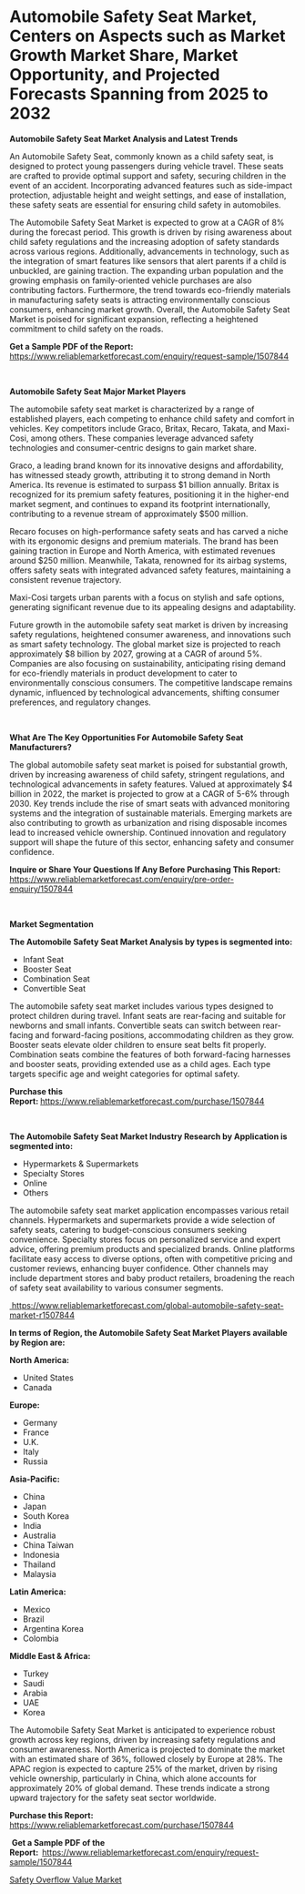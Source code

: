 <p><h1>Automobile Safety Seat Market, Centers on Aspects such as Market Growth Market Share, Market Opportunity, and Projected Forecasts Spanning from 2025 to 2032</h1></p><p><strong>Automobile Safety Seat Market Analysis and Latest Trends</strong></p>
<p><p>An Automobile Safety Seat, commonly known as a child safety seat, is designed to protect young passengers during vehicle travel. These seats are crafted to provide optimal support and safety, securing children in the event of an accident. Incorporating advanced features such as side-impact protection, adjustable height and weight settings, and ease of installation, these safety seats are essential for ensuring child safety in automobiles.</p><p>The Automobile Safety Seat Market is expected to grow at a CAGR of 8% during the forecast period. This growth is driven by rising awareness about child safety regulations and the increasing adoption of safety standards across various regions. Additionally, advancements in technology, such as the integration of smart features like sensors that alert parents if a child is unbuckled, are gaining traction. The expanding urban population and the growing emphasis on family-oriented vehicle purchases are also contributing factors. Furthermore, the trend towards eco-friendly materials in manufacturing safety seats is attracting environmentally conscious consumers, enhancing market growth. Overall, the Automobile Safety Seat Market is poised for significant expansion, reflecting a heightened commitment to child safety on the roads.</p></p>
<p><strong>Get a Sample PDF of the Report:&nbsp;</strong> <a href="https://www.reliablemarketforecast.com/enquiry/request-sample/1507844?utm_campaign=3089&utm_medium=2&utm_source=Github&utm_content=ia&utm_term=23032025&utm_id=automobile-safety-seat">https://www.reliablemarketforecast.com/enquiry/request-sample/1507844</a></p>
<p>&nbsp;</p>
<p><strong>Automobile Safety Seat Major Market Players</strong></p>
<p><p>The automobile safety seat market is characterized by a range of established players, each competing to enhance child safety and comfort in vehicles. Key competitors include Graco, Britax, Recaro, Takata, and Maxi-Cosi, among others. These companies leverage advanced safety technologies and consumer-centric designs to gain market share.</p><p>Graco, a leading brand known for its innovative designs and affordability, has witnessed steady growth, attributing it to strong demand in North America. Its revenue is estimated to surpass $1 billion annually. Britax is recognized for its premium safety features, positioning it in the higher-end market segment, and continues to expand its footprint internationally, contributing to a revenue stream of approximately $500 million.</p><p>Recaro focuses on high-performance safety seats and has carved a niche with its ergonomic designs and premium materials. The brand has been gaining traction in Europe and North America, with estimated revenues around $250 million. Meanwhile, Takata, renowned for its airbag systems, offers safety seats with integrated advanced safety features, maintaining a consistent revenue trajectory.</p><p>Maxi-Cosi targets urban parents with a focus on stylish and safe options, generating significant revenue due to its appealing designs and adaptability.</p><p>Future growth in the automobile safety seat market is driven by increasing safety regulations, heightened consumer awareness, and innovations such as smart safety technology. The global market size is projected to reach approximately $8 billion by 2027, growing at a CAGR of around 5%. Companies are also focusing on sustainability, anticipating rising demand for eco-friendly materials in product development to cater to environmentally conscious consumers. The competitive landscape remains dynamic, influenced by technological advancements, shifting consumer preferences, and regulatory changes.</p></p>
<p>&nbsp;</p>
<p><strong>What Are The Key Opportunities For Automobile Safety Seat Manufacturers?</strong></p>
<p><p>The global automobile safety seat market is poised for substantial growth, driven by increasing awareness of child safety, stringent regulations, and technological advancements in safety features. Valued at approximately $4 billion in 2022, the market is projected to grow at a CAGR of 5-6% through 2030. Key trends include the rise of smart seats with advanced monitoring systems and the integration of sustainable materials. Emerging markets are also contributing to growth as urbanization and rising disposable incomes lead to increased vehicle ownership. Continued innovation and regulatory support will shape the future of this sector, enhancing safety and consumer confidence.</p></p>
<p><strong>Inquire or Share Your Questions If Any Before Purchasing This Report:</strong> <a href="https://www.reliablemarketforecast.com/enquiry/pre-order-enquiry/1507844?utm_campaign=3089&utm_medium=2&utm_source=Github&utm_content=ia&utm_term=23032025&utm_id=automobile-safety-seat">https://www.reliablemarketforecast.com/enquiry/pre-order-enquiry/1507844</a></p>
<p>&nbsp;</p>
<p><strong>Market Segmentation</strong></p>
<p><strong>The Automobile Safety Seat Market Analysis by types is segmented into:</strong></p>
<p><ul><li>Infant Seat</li><li>Booster Seat</li><li>Combination Seat</li><li>Convertible Seat</li></ul></p>
<p><p>The automobile safety seat market includes various types designed to protect children during travel. Infant seats are rear-facing and suitable for newborns and small infants. Convertible seats can switch between rear-facing and forward-facing positions, accommodating children as they grow. Booster seats elevate older children to ensure seat belts fit properly. Combination seats combine the features of both forward-facing harnesses and booster seats, providing extended use as a child ages. Each type targets specific age and weight categories for optimal safety.</p></p>
<p><strong>Purchase this Report:&nbsp;</strong><a href="https://www.reliablemarketforecast.com/purchase/1507844?utm_campaign=3089&utm_medium=2&utm_source=Github&utm_content=ia&utm_term=23032025&utm_id=automobile-safety-seat">https://www.reliablemarketforecast.com/purchase/1507844</a></p>
<p>&nbsp;</p>
<p><strong>The Automobile Safety Seat Market Industry Research by Application is segmented into:</strong></p>
<p><ul><li>Hypermarkets & Supermarkets</li><li>Specialty Stores</li><li>Online</li><li>Others</li></ul></p>
<p><p>The automobile safety seat market application encompasses various retail channels. Hypermarkets and supermarkets provide a wide selection of safety seats, catering to budget-conscious consumers seeking convenience. Specialty stores focus on personalized service and expert advice, offering premium products and specialized brands. Online platforms facilitate easy access to diverse options, often with competitive pricing and customer reviews, enhancing buyer confidence. Other channels may include department stores and baby product retailers, broadening the reach of safety seat availability to various consumer segments.</p></p>
<p><a href="https://www.reliablemarketforecast.com/global-automobile-safety-seat-market-r1507844?utm_campaign=3089&utm_medium=2&utm_source=Github&utm_content=ia&utm_term=23032025&utm_id=automobile-safety-seat">&nbsp;https://www.reliablemarketforecast.com/global-automobile-safety-seat-market-r1507844</a></p>
<p><strong>In terms of Region, the Automobile Safety Seat Market Players available by Region are:</strong></p>
<p>
    <p> <strong> North America: </strong>
        <ul>
            <li>United States</li>
            <li>Canada</li>
        </ul>
        </p> 
    <p> <strong> Europe: </strong>
        <ul>
            <li>Germany</li>
            <li>France</li>
            <li>U.K.</li>
            <li>Italy</li>
            <li>Russia</li>
        </ul>
        </p> 
    <p> <strong> Asia-Pacific: </strong>
        <ul>
            <li>China</li>
            <li>Japan</li>
            <li>South Korea</li>
            <li>India</li>
            <li>Australia</li>
            <li>China Taiwan</li>
            <li>Indonesia</li>
            <li>Thailand</li>
            <li>Malaysia</li>
        </ul>
        </p> 
    <p> <strong> Latin America: </strong>
        <ul>
            <li>Mexico</li>
            <li>Brazil</li>
            <li>Argentina Korea</li>
            <li>Colombia</li>
        </ul>
        </p> 
    <p> <strong> Middle East & Africa: </strong>
        <ul>
            <li>Turkey</li>
            <li>Saudi</li>
            <li>Arabia</li>
            <li>UAE</li>
            <li>Korea</li>
        </ul>
    </p>
    </p>
<p><p>The Automobile Safety Seat Market is anticipated to experience robust growth across key regions, driven by increasing safety regulations and consumer awareness. North America is projected to dominate the market with an estimated share of 36%, followed closely by Europe at 28%. The APAC region is expected to capture 25% of the market, driven by rising vehicle ownership, particularly in China, which alone accounts for approximately 20% of global demand. These trends indicate a strong upward trajectory for the safety seat sector worldwide.</p></p>
<p><strong>Purchase this Report: </strong><a href="https://www.reliablemarketforecast.com/purchase/1507844?utm_campaign=3089&utm_medium=2&utm_source=Github&utm_content=ia&utm_term=23032025&utm_id=automobile-safety-seat">https://www.reliablemarketforecast.com/purchase/1507844</a></p>
<p>&nbsp;<strong>Get a Sample PDF of the Report:&nbsp;&nbsp;</strong><a href="https://www.reliablemarketforecast.com/enquiry/request-sample/1507844?utm_campaign=3089&utm_medium=2&utm_source=Github&utm_content=ia&utm_term=23032025&utm_id=automobile-safety-seat">https://www.reliablemarketforecast.com/enquiry/request-sample/1507844</a></p>
<p><strong></strong></p>
<p><p><a href="https://github.com/jolinolooman/Market-Research-Report-List-1/blob/main/safety-overflow-value-market.md?utm_campaign=3089&utm_medium=2&utm_source=Github&utm_content=ia&utm_term=23032025&utm_id=automobile-safety-seat">Safety Overflow Value Market</a></p></p>